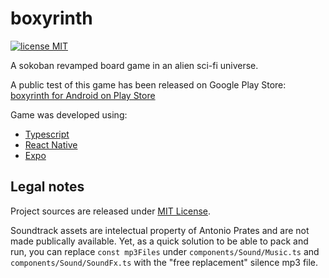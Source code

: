 # boxyrinth

[![license MIT](https://img.shields.io/badge/license-MIT-yellow.svg?style=flat-square)](LICENSE.md)

A sokoban revamped board game in an alien sci-fi universe.

A public test of this game has been released on Google Play Store:
[boxyrinth for Android on Play Store](https://play.google.com/store/apps/details?id=dev.aprates.boxyrinth)

Game was developed using:
- [Typescript](https://www.typescriptlang.org/)
- [React Native](https://reactnative.dev/)
- [Expo](https://expo.dev/)

## Legal notes

Project sources are released under [MIT License](./LICENSE.md).

Soundtrack assets are intelectual property of Antonio Prates and are not made publically available. Yet, as a quick solution to be able to pack and run, you can replace `const mp3Files` under `components/Sound/Music.ts` and `components/Sound/SoundFx.ts` with the "free replacement" silence mp3 file.
